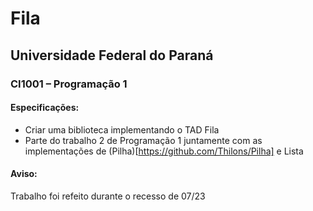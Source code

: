 # Fila
## Universidade Federal do Paraná
### CI1001 – Programação 1

#### Especificações:
- Criar uma biblioteca implementando o TAD Fila
- Parte do trabalho 2 de Programação 1 juntamente com as implementações de (Pilha)[https://github.com/Thilons/Pilha] e Lista

#### Aviso:
Trabalho foi refeito durante o recesso de 07/23
